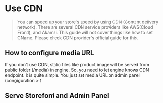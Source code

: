 # Use CDN



> You can speed up your store's speed by using CDN (Content delivery network). There are several CDN service providers like AWS(Cloud Frond), and Akamai. This guide will not cover things like how to set CName. Please check CDN provider's official guide for this.



## How to configure media URL

If you don't use CDN, static files like product image will be served from public folder (/media) in engine. So, you need to let engine knows CDN endpoint. It is quite simple. You just set media URL on admin panel (congiguration > )





## Serve Storefont and Admin Panel













